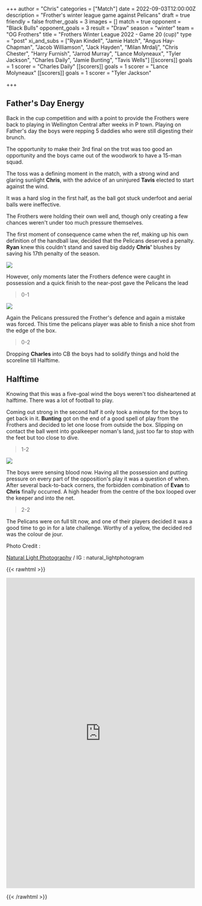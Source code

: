 +++
author = "Chris"
categories = ["Match"]
date = 2022-09-03T12:00:00Z
description = "Frother's winter league game against Pelicans"
draft = true
friendly = false
frother_goals = 3
images = []
match = true
opponent = "Black Bulls"
opponent_goals = 3
result = "Draw"
season = "winter"
team = "OG Frothers"
title = "Frothers Winter League 2022 - Game 20 (cup)"
type = "post"
xi_and_subs = ["Ryan Kindell", "Jamie Hatch", "Angus Hay-Chapman", "Jacob Williamson", "Jack Hayden", "Milan Mrdalj", "Chris Chester", "Harry Furnish", "Jarrod Murray", "Lance Molyneaux", "Tyler Jackson", "Charles Daily", "Jamie Bunting", "Tavis Wells"]
[[scorers]]
goals = 1
scorer = "Charles Daily"
[[scorers]]
goals = 1
scorer = "Lance Molyneaux"
[[scorers]]
goals = 1
scorer = "Tyler Jackson"

+++
## Father's Day Energy

Back in the cup competition and with a point to provide the Frothers were back to playing in Wellington Central after weeks in P town. Playing on Father's day the boys were repping 5 daddies who were still digesting their brunch.

The opportunity to make their 3rd final on the trot was too good an opportunity and the boys came out of the woodwork to have a 15-man squad.

The toss was a defining moment in the match, with a strong wind and glaring sunlight **Chris**, with the advice of an uninjured **Tavis** elected to start against the wind.

It was a hard slog in the first half, as the ball got stuck underfoot and aerial balls were ineffective.

The Frothers were holding their own well and, though only creating a few chances weren't under too much pressure themselves.

The first moment of consequence came when the ref, making up his own definition of the handball law, decided that the Pelicans deserved a penalty. **Ryan** knew this couldn't stand and saved big daddy **Chris'** blushes by saving his 17th penalty of the season.

![](/images/302428427_483051650496834_3912033470077153648_n.jpg)

However, only moments later the Frothers defence were caught in possession and a quick finish to the near-post gave the Pelicans the lead

> 0-1

![](/images/301507237_483051680496831_7541477778878338828_n.jpg)

Again the Pelicans pressured the Frother's defence and again a mistake was forced. This time the pelicans player was able to finish a nice shot from the edge of the box.

> 0-2

Dropping **Charles** into CB the boys had to solidify things and hold the scoreline till Halftime.

## Halftime

Knowing that this was a five-goal wind the boys weren't too disheartened at halftime. There was a lot of football to play.

Coming out strong in the second half it only took a minute for the boys to get back in it. **Bunting** got on the end of a good spell of play from the Frothers and decided to let one loose from outside the box. Slipping on contact the ball went into goalkeeper noman's land, just too far to stop with the feet but too close to dive.

> 1-2

![](/images/302445434_483052550496744_6931658842732258065_n.jpg)

The boys were sensing blood now. Having all the possession and putting pressure on every part of the opposition's play it was a question of when. After several back-to-back corners, the forbidden combination of **Evan** to **Chris** finally occurred. A high header from the centre of the box looped over the keeper and into the net.

> 2-2

The Pelicans were on full tilt now, and one of their players decided it was a good time to go in for a late challenge. Worthy of a yellow, the decided red was the colour de jour.

Photo Credit :

[Natural Light Photography](https://www.facebook.com/naturallightphotographycompany?__cft__\[0\]=AZXEiZDcuhrmVo_M6TKTudvmbLe5X-vYCiQNwhhA1xJWqKTfj_TVp8WgxcRIFIvcM0UWib0koHOkpoHnkII_CUXr5A0_mSnxzGIwDhg4hseqMPC79tTdd1LHd_DkTtoj9DV6_mPsk_xUNn4j7Skd_htTbz95jk01Qn0YCANUWSYPWA&__tn__=-\]K-R) / IG : natural_lightphotogram

{{< rawhtml >}}

<iframe src="https://www.facebook.com/plugins/post.php?href=https%3A%2F%2Fwww.facebook.com%2FNZSundayFootball%2Fposts%2Fpfbid0GQ8UqK2f1EdTR1oR1nnTKVeTJeRAjoCCmX1XqebHjaVuLqh1Jor1cosuzPrzx4NGl&show_text=true&width=500" width="500" height="823" style="border:none;overflow:hidden" scrolling="no" frameborder="0" allowfullscreen="true" allow="autoplay; clipboard-write; encrypted-media; picture-in-picture; web-share"></iframe>

{{< /rawhtml >}}